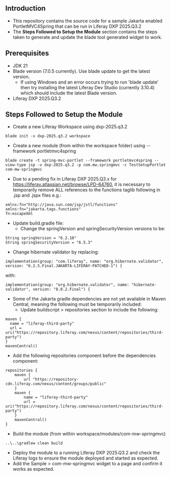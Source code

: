 ## Introduction ##
- This repository contains the source code for a sample Jakarta enabled PortletMVC4Spring that can be run in Liferay DXP 2025.Q3.2
- The **Steps Followed to Setup the Module** section contains the steps taken to generate and update the blade tool generated widget to work.

## Prerequisites ##
- JDK 21
- Blade version (7.0.5 currently). Use blade update to get the latest version.
  - If using Windows and an error occurs trying to run 'blade update' then try installing the latest Liferay Dev Studio (currently 3.10.4) which should include the latest Blade version.
- Liferay DXP 2025.Q3.2

## Steps Followed to Setup the Module ##
- Create a new Liferay Workspace using dxp-2025.q3.2
```
blade init -v dxp-2025.q3.2 workspace
```
- Create a new module (from within the workspace folder) using --framework portletmvc4spring
```
blade create -t spring-mvc-portlet --framework portletmvc4spring --view-type jsp -v dxp-2025.q3.2 -p com.mw.springmvc -c TestSetupPortlet com-mw-springmvc
```
- Due to a pending fix in Liferay DXP 2025.Q3.x for https://liferay.atlassian.net/browse/LPD-64760, it is necessary to temporarily remove ALL references to the functions taglib following in .jsp and .jspx files e.g.:
```
xmlns:fn="http://java.sun.com/jsp/jstl/functions"
xmlns:fn="jakarta.tags.functions"
fn:escapeXml
```
- Update build.gradle file:
  - Change the springVersion and springSecurityVersion versions to be:
```
String springVersion = "6.2.10"
String springSecurityVersion = "6.5.3"
```
  - Change hibernate validator by replacing:
```
implementation(group: "com.liferay", name: "org.hibernate.validator", version: "6.2.5.Final.JAKARTA-LIFERAY-PATCHED-1") {
```
with:
```
implementation(group: "org.hibernate.validator", name: "hibernate-validator", version: "8.0.2.Final") {
```
  - Some of the Jakarta gradle dependencies are not yet available in Maven Central, meaning the following must be temporarily included:
    - Update buildscript > repositories section to include the following:
```
maven {
  name = "liferay-third-party"
  url = uri("https://repository.liferay.com/nexus/content/repositories/third-party")
}
mavenCentral()
```
  - Add the following repositories component before the dependencies component:
```
repositories {
    maven {
        url "https://repository-cdn.liferay.com/nexus/content/groups/public"
    }
    maven {
        name = "liferay-third-party"
        url = uri("https://repository.liferay.com/nexus/content/repositories/third-party")
    }
    mavenCentral()
}
```
- Build the module (from within workspace/modules/com-mw-springmvc)
```
..\..\gradlew clean build
```
- Deploy the module to a running Liferay DXP 2025.Q3.2 and check the Liferay logs to ensure the module deployed and started as expected.
- Add the Sample > com-mw-springmvc widget to a page and confirm it works as expected.
